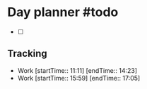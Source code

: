 # Day planner #todo 
- [ ] 


## Tracking
- Work [startTime:: 11:11] [endTime:: 14:23]
- Work [startTime:: 15:59] [endTime:: 17:05]